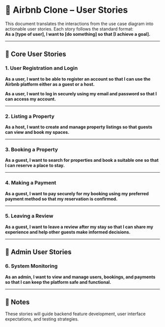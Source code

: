 # 📘 Airbnb Clone – User Stories

This document translates the interactions from the use case diagram into actionable user stories. Each story follows the standard format:  
**As a [type of user], I want to [do something] so that [I achieve a goal].**

---

## 🔑 Core User Stories

### 1. User Registration and Login
**As a user, I want to be able to register an account so that I can use the Airbnb platform either as a guest or a host.**

**As a user, I want to log in securely using my email and password so that I can access my account.**

---

### 2. Listing a Property
**As a host, I want to create and manage property listings so that guests can view and book my spaces.**

---

### 3. Booking a Property
**As a guest, I want to search for properties and book a suitable one so that I can reserve a place to stay.**

---

### 4. Making a Payment
**As a guest, I want to pay securely for my booking using my preferred payment method so that my reservation is confirmed.**

---

### 5. Leaving a Review
**As a guest, I want to leave a review after my stay so that I can share my experience and help other guests make informed decisions.**

---

## 👤 Admin User Stories

### 6. System Monitoring
**As an admin, I want to view and manage users, bookings, and payments so that I can keep the platform safe and functional.**

---

## 📌 Notes

These stories will guide backend feature development, user interface expectations, and testing strategies.